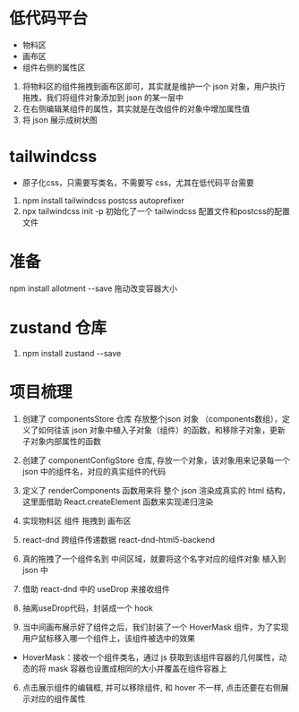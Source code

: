 # 低代码平台
- 物料区
- 画布区
- 组件右侧的属性区

1. 将物料区的组件拖拽到画布区即可，其实就是维护一个 json 对象，用户执行拖拽，我们将组件对象添加到 json 的某一层中
2. 在右侧编辑某组件的属性，其实就是在改组件的对象中增加属性值
3. 将 json 展示成树状图


# tailwindcss
- 原子化css，只需要写类名，不需要写 css，尤其在低代码平台需要
1. npm install tailwindcss postcss autoprefixer
2. npx tailwindcss init -p  初始化了一个 tailwindcss 配置文件和postcss的配置文件


# 准备
npm install allotment --save  拖动改变容器大小

# zustand 仓库
1. npm install zustand --save


# 项目梳理
1. 创建了 componentsStore 仓库 存放整个json 对象 （components数组），定义了如何往该 json 对象中植入子对象（组件）的函数，和移除子对象，更新子对象内部属性的函数

2. 创建了 componentConfigStore 仓库, 存放一个对象，该对象用来记录每一个 json 中的组件名，对应的真实组件的代码

3. 定义了 renderComponents 函数用来将 整个 json 渲染成真实的 html 结构，这里面借助
React.createElement 函数来实现递归渲染

4. 实现物料区 组件 拖拽到 画布区 
  1. react-dnd  跨组件传递数据
  react-dnd-html5-backend 

  2. 真的拖拽了一个组件名到 中间区域，就要将这个名字对应的组件对象 植入到 json 中

  3. 借助 react-dnd 中的 useDrop 来接收组件

  4. 抽离useDrop代码，封装成一个 hook 

  5. 当中间画布展示好了组件之后，我们封装了一个 HoverMask 组件，为了实现用户鼠标移入哪一个组件上，该组件被选中的效果
   - HoverMask：接收一个组件类名，通过 js 获取到该组件容器的几何属性，动态的将 mask 容器也设置成相同的大小并覆盖在组件容器上
 
  6. 点击展示组件的编辑框, 并可以移除组件, 和 hover 不一样, 点击还要在右侧展示对应的组件属性